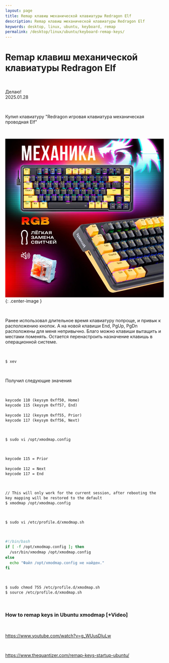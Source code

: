 ```yaml
---
layout: page
title: Remap клавиш механической клавиатуры Redragon Elf
description: Remap клавиш механической клавиатуры Redragon Elf
keywords: desktop, linux, ubuntu, keyboard, remap
permalink: /desktop/linux/ubuntu/keyboard-remap-keys/
---
```


# Remap клавиш механической клавиатуры Redragon Elf

<br/>

Делаю!  
2025.01.28

<br/>

Купил клавиатуру "Redragon игровая клавиатура механическая проводная Elf"

<br/>

![Remap клавиш механической клавиатуры Redragon Elf](/img/desktop/linux/ubuntu/keyboard-remap-keys.png 'Remap клавиш механической клавиатуры Redragon Elf'){: .center-image }

<br/>

Ранее использовал длительное время клавиатуру попроще, и привык к расположению кнопок. А на новой клавиши End, PgUp, PgDn расположены для меня непривычно. Благо можно клавиши вытащить и местами поменять. Остается перенастроить назначение клавишь в операционной системе.

<br/>

```
$ xev
```

<br/>

Получил следующие значения

<br/>

```
keycode 110 (keysym 0xff50, Home)
keycode 115 (keysym 0xff57, End)

keycode 112 (keysym 0xff55, Prior)
keycode 117 (keysym 0xff56, Next)
```

<br/>

```
$ sudo vi /opt/xmodmap.config
```

<br/>

```
keycode 115 = Prior

keycode 112 = Next
keycode 117 = End
```

<br/>

```
// This will only work for the current session, after rebooting the key mapping will be restored to the default
$ xmodmap /opt/xmodmap.config
```

<br/>

```
$ sudo vi /etc/profile.d/xmodmap.sh
```

<br/>

```bash
#!/bin/bash
if [ -f /opt/xmodmap.config ]; then
  /usr/bin/xmodmap /opt/xmodmap.config
else
  echo "Файл /opt/xmodmap.config не найден."
fi
```

<br/>

```
$ sudo chmod 755 /etc/profile.d/xmodmap.sh
$ source /etc/profile.d/xmodmap.sh
```

<!--


# =====================

<br/>

```
$ gnome-session-properties
```

<br/>

```
Add
```

<br/>

```
Name: xmodmap
Command: /usr/bin/xmodmap /opt/xmodmap
Comment: remaps keys
```

<br/>

Указать, разумеется нужно своего пользователя и ребутнуться. -->

<br/>

### How to remap keys in Ubuntu xmodmap [+Video]

<br/>

https://www.youtube.com/watch?v=g_WUusDluLw

<br/>

https://www.thequantizer.com/remap-keys-startup-ubuntu/
